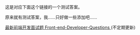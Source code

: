 这是对应下面这个链接的一个测试答案。

原来就有测试答案，我……只好做一些添加吧……

[最新前端开发面试题 Front-end-Developer-Questions    ](https://github.com/markyun/My-blog/blob/master/Front-end-Developer-Questions "最新前端开发面试题") (不定期更新)

